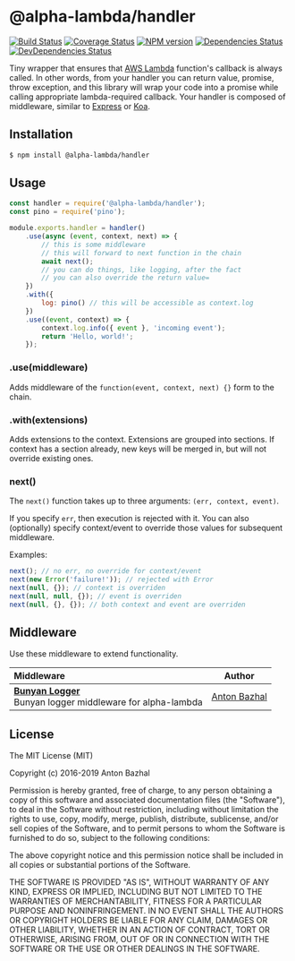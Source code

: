 # @alpha-lambda/handler

[![Build Status][ci-image]][ci-url]
[![Coverage Status][coverage-image]][coverage-url]
[![NPM version][npm-image]][npm-url]
[![Dependencies Status][dependencies-image]][dependencies-url]
[![DevDependencies Status][devdependencies-image]][devdependencies-url]

Tiny wrapper that ensures that [AWS Lambda][aws-lambda-url] function's callback is always called. In other words, from your handler you can return value, promise, throw exception, and this library will wrap your code into a promise while calling appropriate lambda-required callback. Your handler is composed of middleware, similar to [Express][express-url] or [Koa][koa-url].

## Installation

```bash
$ npm install @alpha-lambda/handler
```

## Usage

```js
const handler = require('@alpha-lambda/handler');
const pino = require('pino');

module.exports.handler = handler()
	.use(async (event, context, next) => {
		// this is some middleware
		// this will forward to next function in the chain
		await next();
		// you can do things, like logging, after the fact
		// you can also override the return value=
	})
	.with({
		log: pino() // this will be accessible as context.log
	})
	.use((event, context) => {
		context.log.info({ event }, 'incoming event');
		return 'Hello, world!';
	});
```

### .use(middleware)
Adds middleware of the `function(event, context, next) {}` form to the chain.

### .with(extensions)
Adds extensions to the context. Extensions are grouped into sections. If context has a section already, new keys will be merged in, but will not override existing ones.

### next()

The `next()` function takes up to three arguments: `(err, context, event)`.

If you specify `err`, then execution is rejected with it. You can also (optionally) specify context/event to override those values for subsequent middleware.

Examples:

```js
next(); // no err, no override for context/event
next(new Error('failure!')); // rejected with Error
next(null, {}); // context is overriden
next(null, null, {}); // event is overriden
next(null, {}, {}); // both context and event are overriden
```

## Middleware

Use these middleware to extend functionality.

| Middleware | Author |
|:-------|:------:|
| **[Bunyan Logger][alpha-lambda-bunyan-url]** <br/> Bunyan logger middleware for alpha-lambda | [Anton Bazhal][anton-bazhal-url] |

## License

The MIT License (MIT)

Copyright (c) 2016-2019 Anton Bazhal

Permission is hereby granted, free of charge, to any person obtaining a copy of this software and associated documentation files (the "Software"), to deal in the Software without restriction, including without limitation the rights to use, copy, modify, merge, publish, distribute, sublicense, and/or sell copies of the Software, and to permit persons to whom the Software is furnished to do so, subject to the following conditions:

The above copyright notice and this permission notice shall be included in all copies or substantial portions of the Software.

THE SOFTWARE IS PROVIDED "AS IS", WITHOUT WARRANTY OF ANY KIND, EXPRESS OR IMPLIED, INCLUDING BUT NOT LIMITED TO THE WARRANTIES OF MERCHANTABILITY, FITNESS FOR A PARTICULAR PURPOSE AND NONINFRINGEMENT. IN NO EVENT SHALL THE AUTHORS OR COPYRIGHT HOLDERS BE LIABLE FOR ANY CLAIM, DAMAGES OR OTHER LIABILITY, WHETHER IN AN ACTION OF CONTRACT, TORT OR OTHERWISE, ARISING FROM, OUT OF OR IN CONNECTION WITH THE SOFTWARE OR THE USE OR OTHER DEALINGS IN THE SOFTWARE.

[anton-bazhal-url]: https://github.com/AntonBazhal
[aws-context-url]: http://docs.aws.amazon.com/lambda/latest/dg/nodejs-prog-model-context.html
[aws-lambda-url]: https://aws.amazon.com/lambda/details/
[bunyan-log-child-url]: https://www.npmjs.com/package/bunyan#logchild
[bunyan-url]: https://www.npmjs.com/package/bunyan
[ci-image]: https://circleci.com/gh/alpha-lambda/handler-node.svg?style=shield&circle-token=67cd5dfa3c7473cc2e7f7deff564cacf93082266
[ci-url]: https://circleci.com/gh/alpha-lambda/handler-node
[coverage-image]: https://coveralls.io/repos/github/alpha-lambda/handler-node/badge.svg?branch=master
[coverage-url]: https://coveralls.io/github/alpha-lambda/handler-node?branch=master
[dependencies-url]: https://david-dm.org/alpha-lambda/handler-node
[dependencies-image]: https://david-dm.org/alpha-lambda/handler-node/status.svg
[devdependencies-url]: https://david-dm.org/alpha-lambda/handler-node?type=dev
[devdependencies-image]: https://david-dm.org/alpha-lambda/handler-node/dev-status.svg
[express-url]: https://expressjs.com/
[koa-url]: http://koajs.com/
[alpha-lambda-bunyan-url]: https://www.npmjs.com/package/alpha-lambda-bunyan
[npm-url]: https://www.npmjs.org/package/@alpha-lambda/handler
[npm-image]: https://img.shields.io/npm/v/@alpha-lambda/handler.svg
